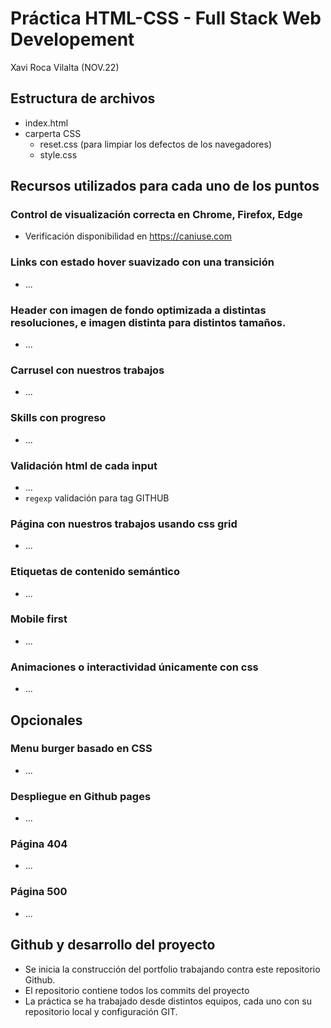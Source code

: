 # Práctica HTML-CSS - Full Stack Web Developement
Xavi Roca Vilalta (NOV.22)

## Estructura de archivos
* index.html
* carperta CSS
    - reset.css (para limpiar los defectos de los navegadores)
    - style.css

## Recursos utilizados para cada uno de los puntos

### Control de visualización correcta en Chrome, Firefox, Edge
* Verificación disponibilidad en <https://caniuse.com>

### Links con estado hover suavizado con una transición 
* ...

### Header con imagen de fondo optimizada a distintas resoluciones, e imagen distinta para distintos tamaños.
* ...

### Carrusel con nuestros trabajos
* ...

### Skills con progreso
* ...

### Validación html de cada input
* ...
* `regexp` validación para tag GITHUB

### Página con nuestros trabajos usando css grid
* ...

### Etiquetas de contenido semántico
* ...

### Mobile first
* ...

### Animaciones o interactividad únicamente con css
* ...

## Opcionales

### Menu burger basado en CSS
* ...

### Despliegue en Github pages
* ...

### Página 404
* ...

### Página 500
* ...

## Github y desarrollo del proyecto
* Se inicia la construcción del portfolio trabajando contra este repositorio Github.
* El repositorio contiene todos los commits del proyecto
* La práctica se ha trabajado desde distintos equipos, cada uno con su repositorio local y configuración GIT.




